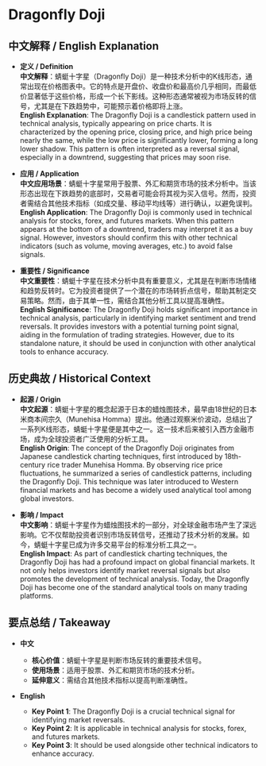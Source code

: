 # Dragonfly Doji

## 中文解释 / English Explanation

* **定义 / Definition**  
  **中文解释**：蜻蜓十字星（Dragonfly Doji）是一种技术分析中的K线形态，通常出现在价格图表中。它的特点是开盘价、收盘价和最高价几乎相同，而最低价显著低于这些价格，形成一个长下影线。这种形态通常被视为市场反转的信号，尤其是在下跌趋势中，可能预示着价格即将上涨。  
  **English Explanation**: The Dragonfly Doji is a candlestick pattern used in technical analysis, typically appearing on price charts. It is characterized by the opening price, closing price, and high price being nearly the same, while the low price is significantly lower, forming a long lower shadow. This pattern is often interpreted as a reversal signal, especially in a downtrend, suggesting that prices may soon rise.

* **应用 / Application**  
  **中文应用场景**：蜻蜓十字星常用于股票、外汇和期货市场的技术分析中。当该形态出现在下跌趋势的底部时，交易者可能会将其视为买入信号。然而，投资者需结合其他技术指标（如成交量、移动平均线等）进行确认，以避免误判。  
  **English Application**: The Dragonfly Doji is commonly used in technical analysis for stocks, forex, and futures markets. When this pattern appears at the bottom of a downtrend, traders may interpret it as a buy signal. However, investors should confirm this with other technical indicators (such as volume, moving averages, etc.) to avoid false signals.

* **重要性 / Significance**  
  **中文重要性**：蜻蜓十字星在技术分析中具有重要意义，尤其是在判断市场情绪和趋势反转时。它为投资者提供了一个潜在的市场转折点信号，帮助其制定交易策略。然而，由于其单一性，需结合其他分析工具以提高准确性。  
  **English Significance**: The Dragonfly Doji holds significant importance in technical analysis, particularly in identifying market sentiment and trend reversals. It provides investors with a potential turning point signal, aiding in the formulation of trading strategies. However, due to its standalone nature, it should be used in conjunction with other analytical tools to enhance accuracy.

## 历史典故 / Historical Context

* **起源 / Origin**  
  **中文起源**：蜻蜓十字星的概念起源于日本的蜡烛图技术，最早由18世纪的日本米商本间宗久（Munehisa Homma）提出。他通过观察米价波动，总结出了一系列K线形态，蜻蜓十字星便是其中之一。这一技术后来被引入西方金融市场，成为全球投资者广泛使用的分析工具。  
  **English Origin**: The concept of the Dragonfly Doji originates from Japanese candlestick charting techniques, first introduced by 18th-century rice trader Munehisa Homma. By observing rice price fluctuations, he summarized a series of candlestick patterns, including the Dragonfly Doji. This technique was later introduced to Western financial markets and has become a widely used analytical tool among global investors.

* **影响 / Impact**  
  **中文影响**：蜻蜓十字星作为蜡烛图技术的一部分，对全球金融市场产生了深远影响。它不仅帮助投资者识别市场反转信号，还推动了技术分析的发展。如今，蜻蜓十字星已成为许多交易平台的标准分析工具之一。  
  **English Impact**: As part of candlestick charting techniques, the Dragonfly Doji has had a profound impact on global financial markets. It not only helps investors identify market reversal signals but also promotes the development of technical analysis. Today, the Dragonfly Doji has become one of the standard analytical tools on many trading platforms.

## 要点总结 / Takeaway

* **中文**  
  - **核心价值**：蜻蜓十字星是判断市场反转的重要技术信号。  
  - **使用场景**：适用于股票、外汇和期货市场的技术分析。  
  - **延伸意义**：需结合其他技术指标以提高判断准确性。  

* **English**  
  - **Key Point 1**: The Dragonfly Doji is a crucial technical signal for identifying market reversals.  
  - **Key Point 2**: It is applicable in technical analysis for stocks, forex, and futures markets.  
  - **Key Point 3**: It should be used alongside other technical indicators to enhance accuracy.